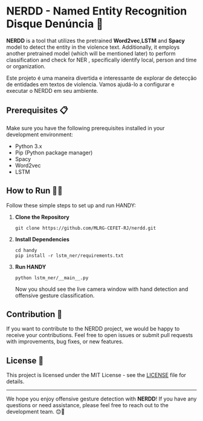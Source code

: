 # NERDD  - Named Entity Recognition Disque Denúncia 🚫

**NERDD** is a tool that utilizes the pretrained **Word2vec**,**LSTM** and **Spacy**  model to detect the entity in the violence text. Additionally, it employs another pretrained model (which will be mentioned later) to perform classification and check for NER , specifically identify local, person and time or organization.

Este projeto é uma maneira divertida e interessante de explorar de detecção de entidades em textos de violencia. Vamos ajudá-lo a configurar e executar o NERDD em seu ambiente.

## Prerequisites 📋

Make sure you have the following prerequisites installed in your development environment:

- Python 3.x
- Pip (Python package manager)
- Spacy
- Word2vec
- LSTM

## How to Run 🏃‍♀️

Follow these simple steps to set up and run HANDY:

1. **Clone the Repository**

   ```shell
   git clone https://github.com/MLRG-CEFET-RJ/nerdd.git
   ```

2. **Install Dependencies**

   ```shell
   cd handy
   pip install -r lstm_ner/requirements.txt
   ```

3. **Run HANDY**

   ```shell
   python lstm_ner/__main__.py
   ```

   Now you should see the live camera window with hand detection and offensive gesture classification.


## Contribution 🤝

If you want to contribute to the NERDD project, we would be happy to receive your contributions. Feel free to open issues or submit pull requests with improvements, bug fixes, or new features.

## License 📄

This project is licensed under the MIT License - see the [LICENSE](LICENSE) file for details.

---

We hope you enjoy offensive gesture detection with **NERDD**! If you have any questions or need assistance, please feel free to reach out to the development team. 😊👋
